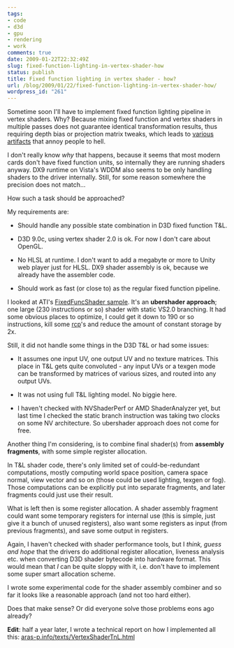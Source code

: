 ```yaml
---
tags:
- code
- d3d
- gpu
- rendering
- work
comments: true
date: 2009-01-22T22:32:49Z
slug: fixed-function-lighting-in-vertex-shader-how
status: publish
title: Fixed function lighting in vertex shader - how?
url: /blog/2009/01/22/fixed-function-lighting-in-vertex-shader-how/
wordpress_id: "261"
---
```


Sometime soon I'll have to implement fixed function lighting pipeline in vertex shaders. Why? Because mixing fixed function and vertex shaders in multiple passes does not guarantee identical transformation results, thus requiring depth bias or projection matrix tweaks, which leads to [various artifacts](/blog/2008/06/12/depth-bias-and-the-power-of-deceiving-yourself/) that annoy people to hell.

I don't really know _why_ that happens, because it seems that most modern cards don't have fixed function units, so internally they are running shaders anyway. DX9 runtime on Vista's WDDM also seems to be only handling shaders to the driver internally. Still, for some reason somewhere the precision does not match...

How such a task should be approached?

My requirements are:



  
  * Should handle any possible state combination in D3D fixed function T&L.

  
  * D3D 9.0c, using vertex shader 2.0 is ok. For now I don't care about OpenGL.

  
  * No HLSL at runtime. I don't want to add a megabyte or more to Unity web player just for HLSL. DX9 shader assembly is ok, because we already have the assembler code.

  
  * Should work as fast (or close to) as the regular fixed function pipeline.



I looked at ATI's [FixedFuncShader sample](http://developer.amd.com/samples/FixedFuncShader/Pages/default.aspx). It's an **ubershader approach**; one large (230 instructions or so) shader with static VS2.0 branching. It had some obvious places to optimize, I could get it down to 190 or so instructions, kill some [rcp][1]'s and reduce the amount of constant storage by 2x.

Still, it did not handle some things in the D3D T&L or had some issues:



  
  * It assumes one input UV, one output UV and no texture matrices. This place in T&L gets quite convoluted - any input UVs or a texgen mode can be transformed by matrices of various sizes, and routed into any output UVs.

  
  * It was not using full T&L lighting model. No biggie here.

  
  * I haven't checked with NVShaderPerf or AMD ShaderAnalyzer yet, but last time I checked the static branch instruction was taking two clocks on some NV architecture. So ubershader approach does not come for free.



Another thing I'm considering, is to combine final shader(s) from **assembly fragments**, with some simple register allocation.

In T&L shader code, there's only limited set of could-be-redundant computations, mostly computing world space position, camera space normal, view vector and so on (those could be used lighting, texgen or fog). Those computations can be explicitly put into separate fragments, and later fragments could just use their result.

What is left then is some register allocation. A shader assembly fragment could want some temporary registers for internal use (this is simple, just give it a bunch of unused registers), also want some registers as input (from previous fragments), and save some output in registers.

Again, I haven't checked with shader performance tools, but I _think, guess and hope_ that the drivers do additional register allocation, liveness analysis etc. when converting D3D shader bytecode into hardware format. This would mean that _I_ can be quite sloppy with it, i.e. don't have to implement some super smart allocation scheme.

I wrote some experimental code for the shader assembly combiner and so far it looks like a reasonable approach (and not too hard either).

Does that make sense? Or did everyone solve those problems eons ago already?

**Edit**: half a year later, I wrote a technical report on how I implemented all this: [aras-p.info/texts/VertexShaderTnL.html](/texts/VertexShaderTnL.html)


[1]: http://msdn.microsoft.com/en-us/library/bb147316(VS.85).aspx
